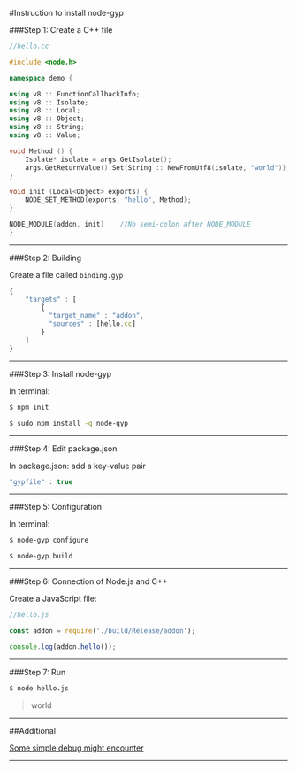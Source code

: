 
#Instruction to install node-gyp

###Step 1: Create a C++ file

```cpp
//hello.cc

#include <node.h>

namespace demo {

using v8 :: FunctionCallbackInfo;
using v8 :: Isolate;
using v8 :: Local;
using v8 :: Object;
using v8 :: String;
using v8 :: Value;

void Method () {
	Isolate* isolate = args.GetIsolate();
	args.GetReturnValue().Set(String :: NewFromUtf8(isolate, "world"));
}

void init (Local<Object> exports) {
	NODE_SET_METHOD(exports, "hello", Method);
}

NODE_MODULE(addon, init)	//No semi-colon after NODE_MODULE
}

```

---

###Step 2: Building

Create a file called `binding.gyp`

```javascript
{
	"targets" : [
		{
		  "target_name" : "addon",
		  "sources" : [hello.cc]		
		}
	]
}


```

---

###Step 3: Install node-gyp

In terminal:

```bash
$ npm init
```

```bash
$ sudo npm install -g node-gyp
```

---

###Step 4: Edit package.json

In package.json: add a key-value pair

```javascript
"gypfile" : true
```

---

###Step 5: Configuration

In terminal:

```bash
$ node-gyp configure
```

```bash
$ node-gyp build
```

---

###Step 6: Connection of Node.js and C++

Create a JavaScript file:

```javascript
//hello.js

const addon = require('./build/Release/addon');

console.log(addon.hello());

```

---

###Step 7: Run

```bash
$ node hello.js 
```
>world

---

##Additional 

[Some simple debug might encounter](https://github.com/flisshou/nodeaddon/blob/master/debug.md)

---
